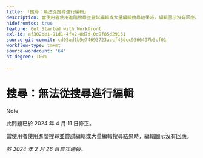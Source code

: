 ```yaml
---
title: 「搜尋：無法從搜尋進行編輯」
description: 當使用者使用進階搜尋並嘗試編輯或大量編輯搜尋結果時，編輯圖示沒有回應。
hidefromtoc: true
feature: Get Started with Workfront
exl-id: af302be1-91d1-4f42-8d7d-0d9f85d29131
source-git-commit: cd05ad1b5e74693723accf43dcc9566497b3cf01
workflow-type: tm+mt
source-wordcount: '64'
ht-degree: 100%

---
```


# 搜尋：無法從搜尋進行編輯

>[!NOTE]
>
>此問題已於 2024 年 4 月 11 日修正。

當使用者使用進階搜尋並嘗試編輯或大量編輯搜尋結果時，編輯圖示沒有回應。

_於 2024 年 2 月 26 日首次通報。_
